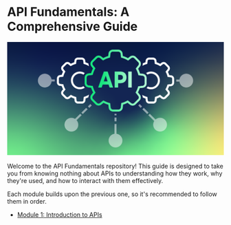# API Fundamentals: A Comprehensive Guide


<img src="https://github.com/bhuvan-raj/API-From-Scratch/blob/main/assets/api.png" alt="Banner" />


Welcome to the API Fundamentals repository! This guide is designed to take you from knowing nothing about APIs to understanding how they work, why they're used, and how to interact with them effectively.

Each module builds upon the previous one, so it's recommended to follow them in order.


- [Module 1: Introduction to APIs](Module%201/README.md)


